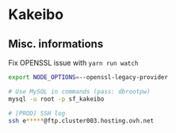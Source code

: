 Kakeibo
==================================

## Misc. informations

Fix OPENSSL issue with `yarn run watch`
```bash
export NODE_OPTIONS=--openssl-legacy-provider
```

```bash
# Use MySQL in commands (pass: dbrootpw)
mysql -u root -p sf_kakeibo

# [PROD] SSH log
ssh e*****@ftp.cluster003.hosting.ovh.net
```
